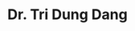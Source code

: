 ---
title: "Dr. Tri Dung Dang"
draft: false

# page title background image
bg_image: "images/backgrounds/page-title.jpg"
# meta description
description : ""
# teacher portrait
image: "images/team/dr-tri-dung-dang.jpg"
# course
course: "Lecturer at Institute of Intelligent and Interactive Technologies </br> UEH University, Viet Nam"

# biography
bio: ""
# type
type: "teacher"

weight: 1
---